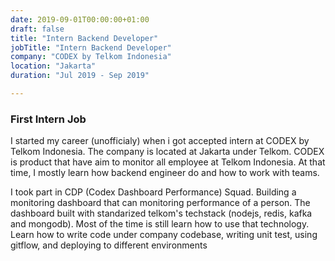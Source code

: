 ```yaml
---
date: 2019-09-01T00:00:00+01:00
draft: false
title: "Intern Backend Developer"
jobTitle: "Intern Backend Developer"
company: "CODEX by Telkom Indonesia"
location: "Jakarta"
duration: "Jul 2019 - Sep 2019"

---
```

### First Intern Job

I started my career (unofficialy) when i got accepted intern at CODEX by Telkom Indonesia. The company is located at Jakarta under Telkom. CODEX is product that have aim to monitor all employee at Telkom Indonesia. At that time, I mostly learn how backend engineer do and how to work with teams.

I took part in CDP (Codex Dashboard Performance) Squad. Building a monitoring dashboard that can monitoring performance of a person. The dashboard built with standarized telkom's techstack (nodejs, redis, kafka and mongodb). Most of the time is still learn how to use that technology. Learn how to write code under company codebase, writing unit test, using gitflow, and deploying to different environments